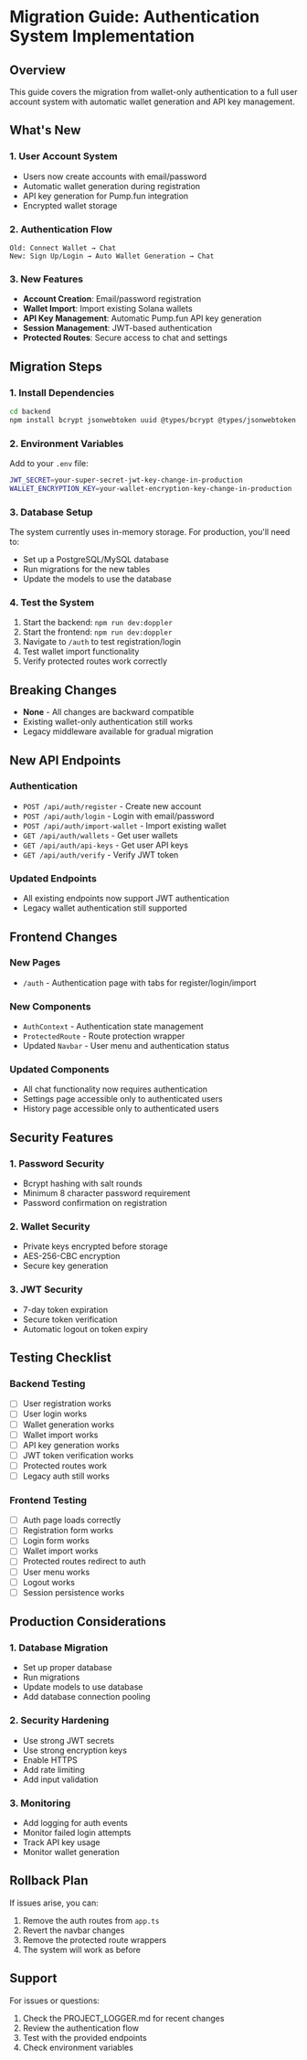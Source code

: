 # Migration Guide: Authentication System Implementation

## Overview
This guide covers the migration from wallet-only authentication to a full user account system with automatic wallet generation and API key management.

## What's New

### 1. User Account System
- Users now create accounts with email/password
- Automatic wallet generation during registration
- API key generation for Pump.fun integration
- Encrypted wallet storage

### 2. Authentication Flow
```
Old: Connect Wallet → Chat
New: Sign Up/Login → Auto Wallet Generation → Chat
```

### 3. New Features
- **Account Creation**: Email/password registration
- **Wallet Import**: Import existing Solana wallets
- **API Key Management**: Automatic Pump.fun API key generation
- **Session Management**: JWT-based authentication
- **Protected Routes**: Secure access to chat and settings

## Migration Steps

### 1. Install Dependencies
```bash
cd backend
npm install bcrypt jsonwebtoken uuid @types/bcrypt @types/jsonwebtoken @types/uuid
```

### 2. Environment Variables
Add to your `.env` file:
```bash
JWT_SECRET=your-super-secret-jwt-key-change-in-production
WALLET_ENCRYPTION_KEY=your-wallet-encryption-key-change-in-production
```

### 3. Database Setup
The system currently uses in-memory storage. For production, you'll need to:
- Set up a PostgreSQL/MySQL database
- Run migrations for the new tables
- Update the models to use the database

### 4. Test the System
1. Start the backend: `npm run dev:doppler`
2. Start the frontend: `npm run dev:doppler`
3. Navigate to `/auth` to test registration/login
4. Test wallet import functionality
5. Verify protected routes work correctly

## Breaking Changes
- **None** - All changes are backward compatible
- Existing wallet-only authentication still works
- Legacy middleware available for gradual migration

## New API Endpoints

### Authentication
- `POST /api/auth/register` - Create new account
- `POST /api/auth/login` - Login with email/password
- `POST /api/auth/import-wallet` - Import existing wallet
- `GET /api/auth/wallets` - Get user wallets
- `GET /api/auth/api-keys` - Get user API keys
- `GET /api/auth/verify` - Verify JWT token

### Updated Endpoints
- All existing endpoints now support JWT authentication
- Legacy wallet authentication still supported

## Frontend Changes

### New Pages
- `/auth` - Authentication page with tabs for register/login/import

### New Components
- `AuthContext` - Authentication state management
- `ProtectedRoute` - Route protection wrapper
- Updated `Navbar` - User menu and authentication status

### Updated Components
- All chat functionality now requires authentication
- Settings page accessible only to authenticated users
- History page accessible only to authenticated users

## Security Features

### 1. Password Security
- Bcrypt hashing with salt rounds
- Minimum 8 character password requirement
- Password confirmation on registration

### 2. Wallet Security
- Private keys encrypted before storage
- AES-256-CBC encryption
- Secure key generation

### 3. JWT Security
- 7-day token expiration
- Secure token verification
- Automatic logout on token expiry

## Testing Checklist

### Backend Testing
- [ ] User registration works
- [ ] User login works
- [ ] Wallet generation works
- [ ] Wallet import works
- [ ] API key generation works
- [ ] JWT token verification works
- [ ] Protected routes work
- [ ] Legacy auth still works

### Frontend Testing
- [ ] Auth page loads correctly
- [ ] Registration form works
- [ ] Login form works
- [ ] Wallet import works
- [ ] Protected routes redirect to auth
- [ ] User menu works
- [ ] Logout works
- [ ] Session persistence works

## Production Considerations

### 1. Database Migration
- Set up proper database
- Run migrations
- Update models to use database
- Add database connection pooling

### 2. Security Hardening
- Use strong JWT secrets
- Use strong encryption keys
- Enable HTTPS
- Add rate limiting
- Add input validation

### 3. Monitoring
- Add logging for auth events
- Monitor failed login attempts
- Track API key usage
- Monitor wallet generation

## Rollback Plan
If issues arise, you can:
1. Remove the auth routes from `app.ts`
2. Revert the navbar changes
3. Remove the protected route wrappers
4. The system will work as before

## Support
For issues or questions:
1. Check the PROJECT_LOGGER.md for recent changes
2. Review the authentication flow
3. Test with the provided endpoints
4. Check environment variables
